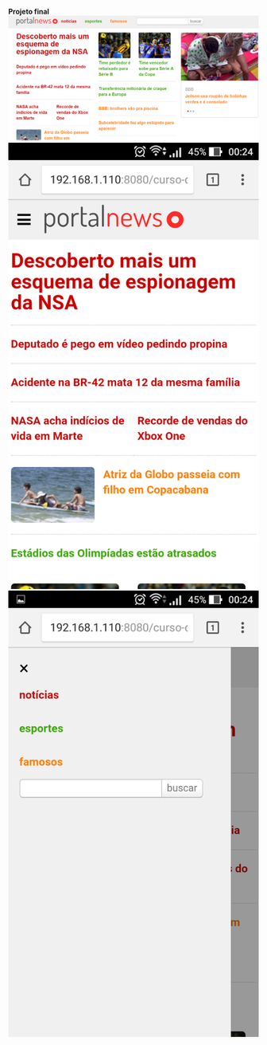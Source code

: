 <strong>Projeto final</strong>
<br/>
![final](final1.png)
![final](final2.png)
![final](final3.png)
